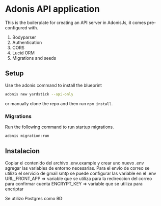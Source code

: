 # Adonis API application

This is the boilerplate for creating an API server in AdonisJs, it comes pre-configured with.

1. Bodyparser
2. Authentication
3. CORS
4. Lucid ORM
5. Migrations and seeds

## Setup

Use the adonis command to install the blueprint

```bash
adonis new yardstick --api-only
```

or manually clone the repo and then run `npm install`.


### Migrations

Run the following command to run startup migrations.

```js
adonis migration:run
```

## Instalacion
Copiar el contenido del archivo .env.example y crear uno nuevo .env
agregar las variables de entorno necesarias.
Para el envio de correo se utilizo el servicio de gmail smtp se puede configurar las variable en el .env
URL_FRONT_APP => variable que se utiliza para la redireccion del correo para confirmar cuenta
ENCRYPT_KEY => variable que se utiliza para encriptar

Se utilizo Postgres como BD

